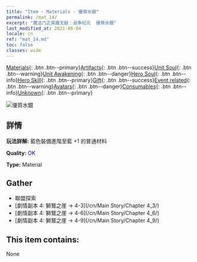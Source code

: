 ```yaml
---
title: "Item - Materials - 優質水銀"
permalink: /mat_14/
excerpt: "魔法门之英雄无敌：战争纪元  優質水銀"
last_modified_at: 2021-08-04
locale: cn
ref: "mat_14.md"
toc: false
classes: wide
---
```

 [Materials](/ItemsCN/){: .btn .btn--primary}[Artifacts](/ItemsCN/Artifacts/){: .btn .btn--success}[Unit Soul](/ItemsCN/UnitSoul/){: .btn .btn--warning}[Unit Awakening](/ItemsCN/UnitAwakening/){: .btn .btn--danger}[Hero Soul](/ItemsCN/HeroSoul/){: .btn .btn--info}[Hero Skill](/ItemsCN/HeroSkill/){: .btn .btn--primary}[Gift](/ItemsCN/Gift/){: .btn .btn--success}[Event related](/ItemsCN/Events/){: .btn .btn--warning}[Avatars](/ItemsCN/Avatars/){: .btn .btn--danger}[Consumables](/ItemsCN/Consumables/){: .btn .btn--info}[Unknown](/ItemsCN/Unknown/){: .btn .btn--primary}

 ![優質水銀](/images/t/i_cailiao_shuiyin1.png)

## 詳情
 **玩法詳解:** 藍色裝備進階至藍 +1 的普通材料

 **Quality:** <span style="color: #0000CD">OK</span>

 **Type:** Material

## Gather

*    聯盟探索 
*    [劇情副本 4: 獅鷲之崖 -> 4-3](/cn/Main Story/Chapter 4_3/) 
*    [劇情副本 4: 獅鷲之崖 -> 4-6](/cn/Main Story/Chapter 4_6/) 
*    [劇情副本 4: 獅鷲之崖 -> 4-9](/cn/Main Story/Chapter 4_9/) 

## This item contains:

  None

